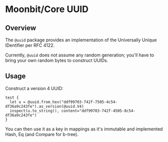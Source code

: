 # Moonbit/Core UUID

## Overview

The `@uuid` package provides an implementation of the Universally Unique
IDentifier per RFC 4122.

Currently, `@uuid` does not assume any random generation; you'll have to bring
your own random bytes to construct UUIDs.

## Usage

Construct a version 4 UUID:

```moonbit
test {
  let u = @uuid.from_hex("ddf99703-742f-7505-4c54-df36a9c243fe").as_version(@uuid.V4)
  inspect(u.to_string(), content="ddf99703-742f-4505-8c54-df36a9c243fe")
}
```

You can then use it as a key in mappings as it's immutable and implemented
Hash, Eq (and Compare for b-tree).
